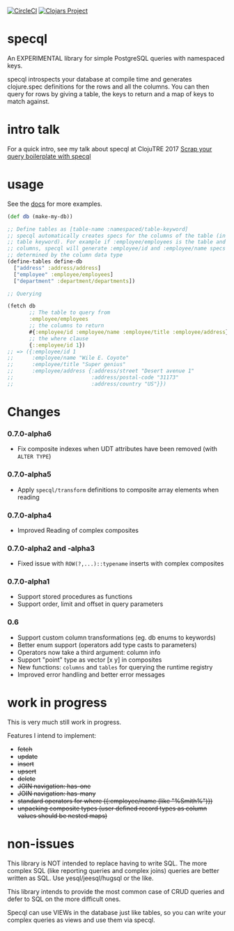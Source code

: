 [![CircleCI](https://circleci.com/gh/tatut/specql.svg?style=svg)](https://circleci.com/gh/tatut/specql)
[![Clojars Project](https://img.shields.io/clojars/v/specql.svg)](https://clojars.org/specql)

# specql

An EXPERIMENTAL library for simple PostgreSQL queries with namespaced keys.

specql introspects your database at compile time and generates clojure.spec definitions for the rows
and all the columns.
You can then query for rows by giving a table, the keys to return and a map of keys to match against.

# intro talk

For a quick intro, see my talk about specql at ClojuTRE 2017
[Scrap your query boilerplate with specql](https://youtu.be/qEXNyZ5FJN4)

# usage

See the [docs](https://tatut.github.io/specql) for more examples.

```clojure
(def db (make-my-db))

;; Define tables as [table-name :namespaced/table-keyword]
;; specql automatically creates specs for the columns of the table (in the same namespace as the
;; table keyword). For example if :employee/employees is the table and it has "id" and "name"
;; columns, specql will generate :employee/id and :employee/name specs with predicates
;; determined by the column data type
(define-tables define-db
  ["address" :address/address]
  ["employee" :employee/employees]
  ["department" :department/departments])

;; Querying

(fetch db
       ;; The table to query from
       :employee/employees
       ;; the columns to return
       #{:employee/id :employee/name :employee/title :employee/address}
       ;; the where clause
       {::employee/id 1})
;; => ({:employee/id 1
;;      :employee/name "Wile E. Coyote"
;;      :employee/title "Super genius"
;;      :employee/address {:address/street "Desert avenue 1"
;;                         :address/postal-code "31173"
;;                         :address/country "US"}})

```

# Changes

### 0.7.0-alpha6

* Fix composite indexes when UDT attributes have been removed (with `ALTER TYPE`)

### 0.7.0-alpha5

* Apply `specql/transform` definitions to composite array elements when reading

### 0.7.0-alpha4

* Improved Reading of complex composites

### 0.7.0-alpha2 and -alpha3

* Fixed issue with `ROW(?,...)::typename` inserts with complex composites

### 0.7.0-alpha1

* Support stored procedures as functions
* Support order, limit and offset in query parameters

### 0.6

* Support custom column transformations (eg. db enums to keywords)
* Better enum support (operators add type casts to parameters)
* Operators now take a third argument: column info
* Support "point" type as vector [x y] in composites
* New functions: `columns` and `tables` for querying the runtime registry
* Improved error handling and better error messages


# work in progress

This is very much still work in progress.

Features I intend to implement:
* ~~fetch~~
* ~~update~~
* ~~insert~~
* ~~upsert~~
* ~~delete~~
* ~~JOIN navigation: has-one~~
* ~~JOIN navigation: has-many~~
* ~~standard operators for where  ({:employee/name (like "%Smith%")})~~
* ~~unpacking composite types (user defined record types as column values should be nested maps)~~

# non-issues

This library is NOT intended to replace having to write SQL. The more complex SQL (like
reporting queries and complex joins) queries are better written as SQL. Use yesql/jeesql/hugsql
or the like.

This library intends to provide the most common case of CRUD queries and defer to SQL on the more difficult ones.

Specql can use VIEWs in the database just like tables, so you can write your complex queries as
views and use them via specql.
